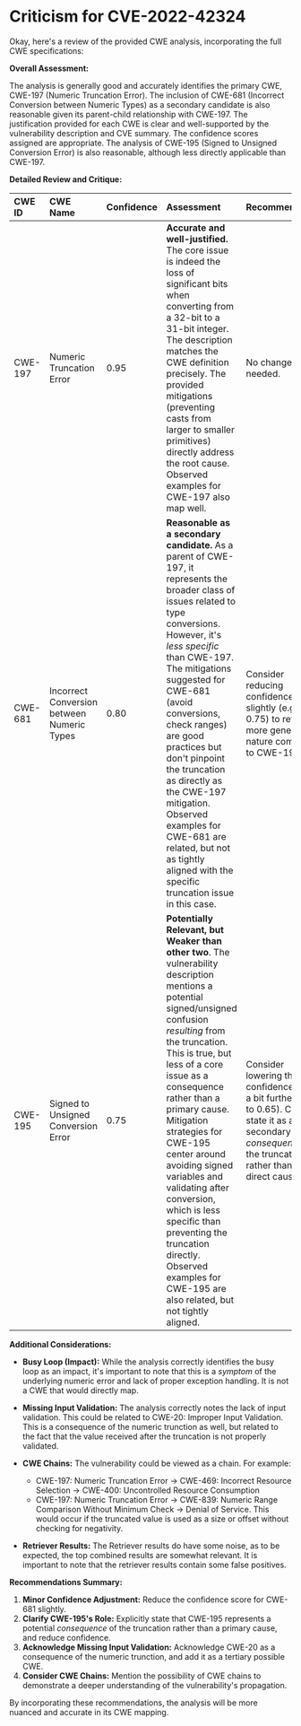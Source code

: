 # Criticism for CVE-2022-42324

Okay, here's a review of the provided CWE analysis, incorporating the full CWE specifications:

**Overall Assessment:**

The analysis is generally good and accurately identifies the primary CWE, CWE-197 (Numeric Truncation Error). The inclusion of CWE-681 (Incorrect Conversion between Numeric Types) as a secondary candidate is also reasonable given its parent-child relationship with CWE-197. The justification provided for each CWE is clear and well-supported by the vulnerability description and CVE summary. The confidence scores assigned are appropriate.  The analysis of CWE-195 (Signed to Unsigned Conversion Error) is also reasonable, although less directly applicable than CWE-197.

**Detailed Review and Critique:**

| CWE ID  | CWE Name                                   | Confidence | Assessment                                                                                                                                                                                                                                                                                                                                                                                                                                                                           | Recommendation                                                                                                |
| :------- | :----------------------------------------- | :--------- | :----------------------------------------------------------------------------------------------------------------------------------------------------------------------------------------------------------------------------------------------------------------------------------------------------------------------------------------------------------------------------------------------------------------------------------------------------------------------------- | :---------------------------------------------------------------------------------------------------------- |
| CWE-197 | Numeric Truncation Error                   | 0.95       | **Accurate and well-justified.** The core issue is indeed the loss of significant bits when converting from a 32-bit to a 31-bit integer. The description matches the CWE definition precisely.  The provided mitigations (preventing casts from larger to smaller primitives) directly address the root cause. Observed examples for CWE-197 also map well.                                                                                                                                    | No changes needed.                                                                                        |
| CWE-681 | Incorrect Conversion between Numeric Types | 0.80       | **Reasonable as a secondary candidate.**  As a parent of CWE-197, it represents the broader class of issues related to type conversions.  However, it's *less specific* than CWE-197. The mitigations suggested for CWE-681 (avoid conversions, check ranges) are good practices but don't pinpoint the truncation as directly as the CWE-197 mitigation. Observed examples for CWE-681 are related, but not as tightly aligned with the specific truncation issue in this case. | Consider reducing confidence slightly (e.g., to 0.75) to reflect its more general nature compared to CWE-197. |
| CWE-195 | Signed to Unsigned Conversion Error        | 0.75       | **Potentially Relevant, but Weaker than other two**. The vulnerability description mentions a potential signed/unsigned confusion *resulting* from the truncation. This is true, but less of a core issue as a consequence rather than a primary cause. Mitigation strategies for CWE-195 center around avoiding signed variables and validating after conversion, which is less specific than preventing the truncation directly. Observed examples for CWE-195 are also related, but not tightly aligned. | Consider lowering the confidence score a bit further (e.g., to 0.65).  Clearly state it as a secondary *consequence* of the truncation rather than a direct cause.                                                                               |

**Additional Considerations:**

*   **Busy Loop (Impact):** While the analysis correctly identifies the busy loop as an impact, it's important to note that this is a *symptom* of the underlying numeric error and lack of proper exception handling.  It is not a CWE that would directly map.
*   **Missing Input Validation:** The analysis correctly notes the lack of input validation. This could be related to CWE-20: Improper Input Validation. This is a consequence of the numeric trunction as well, but related to the fact that the value received after the truncation is not properly validated.
*   **CWE Chains:** The vulnerability could be viewed as a chain. For example:
    *   CWE-197: Numeric Truncation Error -> CWE-469: Incorrect Resource Selection -> CWE-400: Uncontrolled Resource Consumption
    *   CWE-197: Numeric Truncation Error -> CWE-839: Numeric Range Comparison Without Minimum Check -> Denial of Service.  This would occur if the truncated value is used as a size or offset without checking for negativity.

*   **Retriever Results:** The Retriever results do have some noise, as to be expected, the top combined results are somewhat relevant. It is important to note that the retriever results contain some false positives.

**Recommendations Summary:**

1.  **Minor Confidence Adjustment:** Reduce the confidence score for CWE-681 slightly.
2.  **Clarify CWE-195's Role:** Explicitly state that CWE-195 represents a potential *consequence* of the truncation rather than a primary cause, and reduce confidence.
3.  **Acknowledge Missing Input Validation:** Acknowledge CWE-20 as a consequence of the numeric trunction, and add it as a tertiary possible CWE.
4.  **Consider CWE Chains:** Mention the possibility of CWE chains to demonstrate a deeper understanding of the vulnerability's propagation.

By incorporating these recommendations, the analysis will be more nuanced and accurate in its CWE mapping.